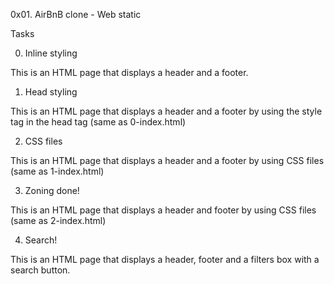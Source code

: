 0x01. AirBnB clone - Web static

Tasks

0. Inline styling

This is an HTML page that displays a header and a footer.

1. Head styling

This is an HTML page that displays a header and a footer by using the style tag in the head tag (same as 0-index.html)

2. CSS files

This is an HTML page that displays a header and a footer by using CSS files (same as 1-index.html)

3. Zoning done!

This is an HTML page that displays a header and footer by using CSS files (same as 2-index.html)

4. Search!

This is an HTML page that displays a header, footer and a filters box with a search button.
